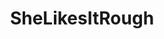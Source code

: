 ---
title: SheLikesItRough
crosslinks:
- nsfw
- PornstarsXxx
- GIFS_WEBM_NEW_PORN
- SauceForGif
- meetpornstar
- dirtysmall
- FullNelson
- pornID
- AskReddit
- frontdoggystyle
- loreleilee
- gag_spit
- anal
- livven
- theSourcer
- NSFWFunny
- deepthroat
- PushHerHead
- NSFW_Plowcam
- SkinnyAnal
---